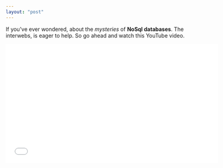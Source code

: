 ```yaml
---
layout: "post"
---
```

If you've ever wondered, about the *mysteries* of **NoSql databases**. The interwebs, is eager to help. So go ahead and watch this YouTube video.

<iframe width="560" height="315" src="//www.youtube.com/embed/qI_g07C_Q5I" frameborder="0" allowfullscreen></iframe>